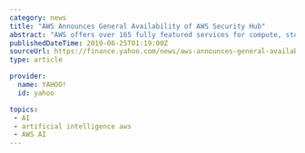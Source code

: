```yaml
---
category: news
title: "AWS Announces General Availability of AWS Security Hub"
abstract: "AWS offers over 165 fully featured services for compute, storage, databases, networking, analytics, robotics, machine learning and artificial intelligence (AI), Internet of Things (IoT), mobile ..."
publishedDateTime: 2019-06-25T01:19:00Z
sourceUrl: https://finance.yahoo.com/news/aws-announces-general-availability-aws-011400513.html
type: article

provider:
  name: YAHOO!
  id: yahoo

topics:
 - AI
 - artificial intelligence aws
 - AWS AI
---
```

